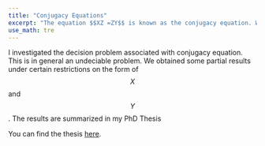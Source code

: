 ```yaml
---
title: "Conjugacy Equations"
excerpt: "The equation $$XZ =ZY$$ is known as the conjugacy equation. We study its solutions when $$X,Y$$  and  $$Z$$  are languages."
use_math: tre
---
```

I investigated  the decision problem associated with conjugacy equation. This is in general an undeciable problem. We obtained some partial results under certain restrictions on the form of $$X$$ and $$Y$$. The results are summarized in my PhD Thesis

You can find the thesis [here](https://shodhganga.inflibnet.ac.in/handle/10603/408424).
